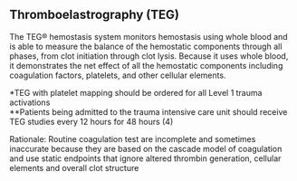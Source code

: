 ## Thromboelastrography (TEG)

The TEG® hemostasis system monitors hemostasis using whole blood and is able to measure the balance of the hemostatic components through all phases, from clot initiation through clot lysis. Because it uses whole blood, it demonstrates the net effect of all the hemostatic components including coagulation factors, platelets, and other cellular elements. 

*TEG with platelet mapping should be ordered for all Level 1 trauma activations
<br>
**Patients being admitted to the trauma intensive care unit should receive TEG studies every 12 hours for 48 hours (4)

Rationale:  Routine coagulation test are incomplete and sometimes inaccurate because they are based on the cascade model of coagulation and use static endpoints that ignore altered thrombin generation, cellular elements and overall clot structure
